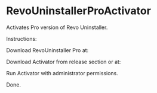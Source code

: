 # RevoUninstallerProActivator

Activates Pro version of Revo Uninstaller.

Instructions: 

Download RevoUninstaller Pro at: 

Download Activator from release section or at: 

Run Activator with administrator permissions.

Done. 
